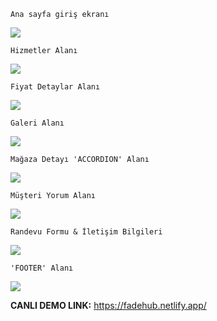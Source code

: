     Ana sayfa giriş ekranı
![](https://l24.im/qn7uUh)

    Hizmetler Alanı
![](https://l24.im/kXVcA7)

    Fiyat Detaylar Alanı
![](https://l24.im/uHzUXG)

    Galeri Alanı
![](https://l24.im/y8LD1R)

    Mağaza Detayı 'ACCORDION' Alanı
![](https://l24.im/DShClx)

    Müşteri Yorum Alanı
![](https://l24.im/oS3W)

    Randevu Formu & İletişim Bilgileri
![](https://l24.im/dOrfP)

    'FOOTER' Alanı
![](https://l24.im/atQV6)

**CANLI DEMO LINK:** https://fadehub.netlify.app/
